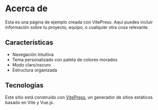 # Acerca de

Esta es una página de ejemplo creada con VitePress. Aquí puedes incluir información sobre tu proyecto, equipo, o cualquier otra cosa relevante.

## Características

- Navegación intuitiva
- Tema personalizado con paleta de colores morados
- Modo claro/oscuro
- Estructura organizada

## Tecnologías

Este sitio está construido con [VitePress](https://vitepress.dev/), un generador de sitios estáticos basado en Vite y Vue.js.

